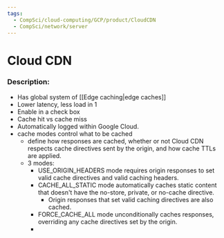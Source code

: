 ```yaml
---
tags:
  - CompSci/cloud-computing/GCP/product/CloudCDN
  - CompSci/network/server
---
```

# Cloud CDN
### Description:
- Has global system of [[Edge caching|edge caches]]
- Lower latency, less load in 1
- Enable in a check box
- Cache hit vs cache miss
- Automatically logged within Google Cloud.
- cache modes control what to be cached
	- define how responses are cached, whether or not Cloud CDN respects cache directives sent by the origin, and how cache TTLs are applied.
	- 3 modes:
		- USE_ORIGIN_HEADERS mode requires origin responses to set valid cache directives and valid caching headers.
		- CACHE_ALL_STATIC mode automatically caches static content that doesn't have the no-store, private, or no-cache directive.
			- Origin responses that set valid caching directives are also cached.
		- FORCE_CACHE_ALL mode unconditionally caches responses, overriding any cache directives set by the origin.
		- 